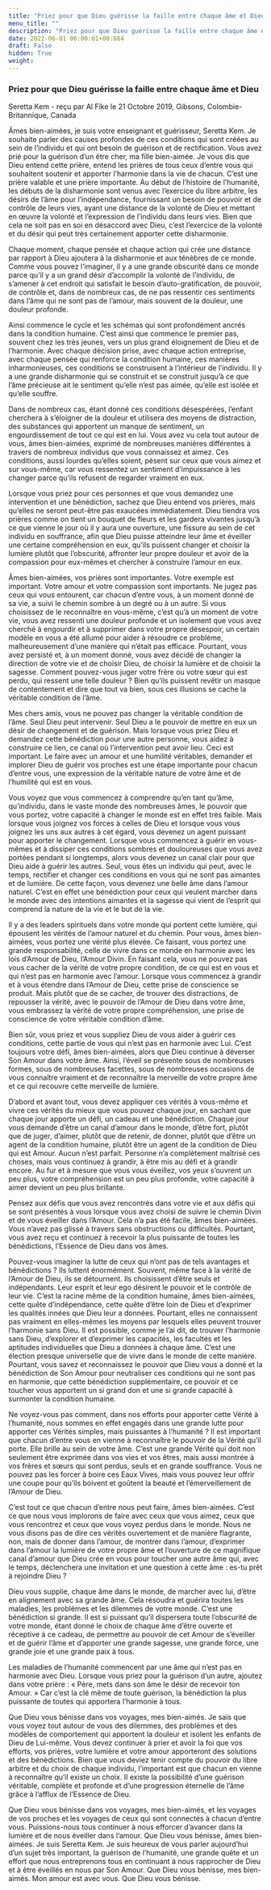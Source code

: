 ```yaml
---
title: "Priez pour que Dieu guérisse la faille entre chaque âme et Dieu"
menu_title: ""
description: "Priez pour que Dieu guérisse la faille entre chaque âme et Dieu"
date: 2022-06-01 06:00:01+00:884
draft: False
hidden: True
weight:
---
```

### Priez pour que Dieu guérisse la faille entre chaque âme et Dieu

Seretta Kem - reçu par Al Fike le 21 Octobre 2019, Gibsons, Colombie-Britannique, Canada

Âmes bien-aimées, je suis votre enseignant et guérisseur, Seretta Kem. Je souhaite parler des causes profondes de ces conditions qui sont créées au sein de l’individu et qui ont besoin de guérison et de rectification. Vous avez prié pour la guérison d’un être cher, ma fille bien-aimée. Je vous dis que Dieu entend cette prière, entend les prières de tous ceux d’entre vous qui souhaitent soutenir et apporter l’harmonie dans la vie de chacun. C’est une prière valable et une prière importante. Au début de l’histoire de l’humanité, les débuts de la disharmonie sont venus avec l’exercice du libre arbitre, les désirs de l’âme pour l’indépendance, fournissant un besoin de pouvoir et de contrôle de leurs vies, ayant une distance de la volonté de Dieu et mettant en œuvre la volonté et l’expression de l’individu dans leurs vies. Bien que cela ne soit pas en soi en désaccord avec Dieu, c’est l’exercice de la volonté et du désir qui peut très certainement apporter cette disharmonie.

Chaque moment, chaque pensée et chaque action qui crée une distance par rapport à Dieu ajoutera à la disharmonie et aux ténèbres de ce monde. Comme vous pouvez l’imaginer, il y a une grande obscurité dans ce monde parce qu’il y a un grand désir d’accomplir la volonté de l’individu, de s’amener à cet endroit qui satisfait le besoin d’auto-gratification, de pouvoir, de contrôle et, dans de nombreux cas, de ne pas ressentir ces sentiments dans l’âme qui ne sont pas de l’amour, mais souvent de la douleur, une douleur profonde.

Ainsi commence le cycle et les schémas qui sont profondément ancrés dans la condition humaine. C’est ainsi que commence le premier pas, souvent chez les très jeunes, vers un plus grand éloignement de Dieu et de l’harmonie. Avec chaque décision prise, avec chaque action entreprise, avec chaque pensée qui renforce la condition humaine, ces manières inharmonieuses, ces conditions se construisent à l’intérieur de l’individu. Il y a une grande disharmonie qui se construit et se construit jusqu’à ce que l’âme précieuse ait le sentiment qu’elle n’est pas aimée, qu’elle est isolée et qu’elle souffre.

Dans de nombreux cas, étant donné ces conditions désespérées, l’enfant cherchera à s’éloigner de la douleur et utilisera des moyens de distraction, des substances qui apportent un manque de sentiment, un engourdissement de tout ce qui est en lui. Vous avez vu cela tout autour de vous, âmes bien-aimées, exprimé de nombreuses manières différentes à travers de nombreux individus que vous connaissez et aimez. Ces conditions, aussi lourdes qu’elles soient, pèsent sur ceux que vous aimez et sur vous-même, car vous ressentez un sentiment d’impuissance à les changer parce qu’ils refusent de regarder vraiment en eux.

Lorsque vous priez pour ces personnes et que vous demandez une intervention et une bénédiction, sachez que Dieu entend vos prières, mais qu’elles ne seront peut-être pas exaucées immédiatement. Dieu tiendra vos prières comme on tient un bouquet de fleurs et les gardera vivantes jusqu’à ce que vienne le jour où il y aura une ouverture, une fissure au sein de cet individu en souffrance, afin que Dieu puisse atteindre leur âme et éveiller une certaine compréhension en eux, qu’ils puissent changer et choisir la lumière plutôt que l’obscurité, affronter leur propre douleur et avoir de la compassion pour eux-mêmes et chercher à construire l’amour en eux.

Âmes bien-aimées, vos prières sont importantes. Votre exemple est important. Votre amour et votre compassion sont importants. Ne jugez pas ceux qui vous entourent, car chacun d’entre vous, à un moment donné de sa vie, a suivi le chemin sombre à un degré ou à un autre. Si vous choisissez de le reconnaître en vous-même, c’est qu’à un moment de votre vie, vous avez ressenti une douleur profonde et un isolement que vous avez cherché à engourdir et à supprimer dans votre propre désespoir, un certain modèle en vous a été allumé pour aider à résoudre ce problème, malheureusement d’une manière qui n’était pas efficace. Pourtant, vous avez persisté et, à un moment donné, vous avez décidé de changer la direction de votre vie et de choisir Dieu, de choisir la lumière et de choisir la sagesse. Comment pouvez-vous juger votre frère ou votre sœur qui est perdu, qui ressent une telle douleur ? Bien qu’ils puissent revêtir un masque de contentement et dire que tout va bien, sous ces illusions se cache la véritable condition de l’âme.

Mes chers amis, vous ne pouvez pas changer la véritable condition de l’âme. Seul Dieu peut intervenir. Seul Dieu a le pouvoir de mettre en eux un désir de changement et de guérison. Mais lorsque vous priez Dieu et demandez cette bénédiction pour une autre personne, vous aidez à construire ce lien, ce canal où l’intervention peut avoir lieu. Ceci est important. Le faire avec un amour et une humilité véritables, demander et implorer Dieu de guérir vos proches est une étape importante pour chacun d’entre vous, une expression de la véritable nature de votre âme et de l’humilité qui est en vous.

Vous voyez que vous commencez à comprendre qu’en tant qu’âme, qu’individu, dans le vaste monde des nombreuses âmes, le pouvoir que vous portez, votre capacité à changer le monde est en effet très faible. Mais lorsque vous joignez vos forces à celles de Dieu et lorsque vous vous joignez les uns aux autres à cet égard, vous devenez un agent puissant pour apporter le changement. Lorsque vous commencez à guérir en vous-mêmes et à dissiper ces conditions sombres et douloureuses que vous avez portées pendant si longtemps, alors vous devenez un canal clair pour que Dieu aide à guérir les autres. Seul, vous êtes un individu qui peut, avec le temps, rectifier et changer ces conditions en vous qui ne sont pas aimantes et de lumière. De cette façon, vous devenez une belle âme dans l’amour naturel. C’est en effet une bénédiction pour ceux qui veulent marcher dans le monde avec des intentions aimantes et la sagesse qui vient de l’esprit qui comprend la nature de la vie et le but de la vie.

Il y a des leaders spirituels dans votre monde qui portent cette lumière, qui épousent les vérités de l’amour naturel et du chemin. Pour vous, âmes bien-aimées, vous portez une vérité plus élevée. Ce faisant, vous portez une grande responsabilité, celle de vivre dans ce monde en harmonie avec les lois d’Amour de Dieu, l’Amour Divin. En faisant cela, vous ne pouvez pas vous cacher de la vérité de votre propre condition, de ce qui est en vous et qui n’est pas en harmonie avec l’amour. Lorsque vous commencez à grandir et à vous étendre dans l’Amour de Dieu, cette prise de conscience se produit. Mais plutôt que de se cacher, de trouver des distractions, de repousser la vérité, avec le pouvoir de l’Amour de Dieu dans votre âme, vous embrassez la vérité de votre propre compréhension, une prise de conscience de votre véritable condition d’âme.

Bien sûr, vous priez et vous suppliez Dieu de vous aider à guérir ces conditions, cette partie de vous qui n’est pas en harmonie avec Lui. C’est toujours votre défi, âmes bien-aimées, alors que Dieu continue à déverser Son Amour dans votre âme. Ainsi, l’éveil se présente sous de nombreuses formes, sous de nombreuses facettes, sous de nombreuses occasions de vous connaître vraiment et de reconnaître la merveille de votre propre âme et ce qui recouvre cette merveille de lumière.

D’abord et avant tout, vous devez appliquer ces vérités à vous-même et vivre ces vérités du mieux que vous pouvez chaque jour, en sachant que chaque jour apporte un défi, un cadeau et une bénédiction. Chaque jour vous demande d’être un canal d’amour dans le monde, d’être fort, plutôt que de juger, d’aimer, plutôt que de retenir, de donner, plutôt que d’être un agent de la condition humaine, plutôt être un agent de la condition de Dieu qui est Amour. Aucun n’est parfait. Personne n’a complètement maîtrisé ces choses, mais vous continuez à grandir, à être mis au défi et à grandir encore. Au fur et à mesure que vous vous éveillez, vos yeux s’ouvrent un peu plus, votre compréhension est un peu plus profonde, votre capacité à aimer devient un peu plus brillante.

Pensez aux défis que vous avez rencontrés dans votre vie et aux défis qui se sont présentés à vous lorsque vous avez choisi de suivre le chemin Divin et de vous éveiller dans l’Amour. Cela n’a pas été facile, âmes bien-aimées. Vous n’avez pas glissé à travers sans obstructions ou difficultés. Pourtant, vous avez reçu et continuez à recevoir la plus puissante de toutes les bénédictions, l’Essence de Dieu dans vos âmes.

Pouvez-vous imaginer la lutte de ceux qui n’ont pas de tels avantages et bénédictions ? Ils luttent énormément. Souvent, même face à la vérité de l’Amour de Dieu, ils se détournent. Ils choisissent d’être seuls et indépendants. Leur esprit et leur ego désirent le pouvoir et le contrôle de leur vie. C’est la racine même de la condition humaine, âmes bien-aimées, cette quête d’indépendance, cette quête d’être loin de Dieu et d’exprimer les qualités innées que Dieu leur a données. Pourtant, elles ne connaissent pas vraiment en elles-mêmes les moyens par lesquels elles peuvent trouver l’harmonie sans Dieu. Il est possible, comme je l’ai dit, de trouver l’harmonie sans Dieu, d’explorer et d’exprimer les capacités, les facultés et les aptitudes individuelles que Dieu a données à chaque âme. C’est une élection presque universelle que de vivre dans le monde de cette manière. Pourtant, vous savez et reconnaissez le pouvoir que Dieu vous a donné et la bénédiction de Son Amour pour neutraliser ces conditions qui ne sont pas en harmonie, que cette bénédiction supplémentaire, ce pouvoir et ce toucher vous apportent un si grand don et une si grande capacité à surmonter la condition humaine.

Ne voyez-vous pas comment, dans nos efforts pour apporter cette Vérité à l’humanité, nous sommes en effet engagés dans une grande lutte pour apporter ces Vérités simples, mais puissantes à l’humanité ? Il est important que chacun d’entre vous en vienne à reconnaître le pouvoir de la Vérité qu’il porte. Elle brille au sein de votre âme. C’est une grande Vérité qui doit non seulement être exprimée dans vos vies et vos êtres, mais aussi montrée à vos frères et sœurs qui sont perdus, seuls et en grande souffrance. Vous ne pouvez pas les forcer à boire ces Eaux Vives, mais vous pouvez leur offrir une coupe pour qu’ils boivent et goûtent la beauté et l’émerveillement de l’Amour de Dieu.

C’est tout ce que chacun d’entre nous peut faire, âmes bien-aimées. C’est ce que nous vous implorons de faire avec ceux que vous aimez, ceux que vous rencontrez et ceux que vous voyez perdus dans le monde. Nous ne vous disons pas de dire ces vérités ouvertement et de manière flagrante, non, mais de donner dans l’amour, de montrer dans l’amour, d’exprimer dans l’amour la lumière de votre propre âme et l’ouverture de ce magnifique canal d’amour que Dieu crée en vous pour toucher une autre âme qui, avec le temps, déclenchera une invitation et une question à cette âme : es-tu prêt à rejoindre Dieu ?

Dieu vous supplie, chaque âme dans le monde, de marcher avec lui, d’être en alignement avec sa grande âme. Cela résoudra et guérira toutes les maladies, les problèmes et les dilemmes de votre monde. C’est une bénédiction si grande. Il est si puissant qu’il dispersera toute l’obscurité de votre monde, étant donné le choix de chaque âme d’être ouverte et réceptive à ce cadeau, de permettre au pouvoir de cet Amour de s’éveiller et de guérir l’âme et d’apporter une grande sagesse, une grande force, une grande joie et une grande paix à tous.

Les maladies de l’humanité commencent par une âme qui n’est pas en harmonie avec Dieu. Lorsque vous priez pour la guérison d’un autre, ajoutez dans votre prière : « Père, mets dans son âme le désir de recevoir ton Amour. » Car c’est la clé même de toute guérison, la bénédiction la plus puissante de toutes qui apportera l’harmonie à tous.

Que Dieu vous bénisse dans vos voyages, mes bien-aimés. Je sais que vous voyez tout autour de vous des dilemmes, des problèmes et des modèles de comportement qui apportent la douleur et isolent les enfants de Dieu de Lui-même. Vous devez continuer à prier et avoir la foi que vos efforts, vos prières, votre lumière et votre amour apporteront des solutions et des bénédictions. Bien que vous deviez tenir compte du pouvoir du libre arbitre et du choix de chaque individu, l’important est que chacun en vienne à reconnaître qu’il existe un choix. Il existe la possibilité d’une guérison véritable, complète et profonde et d’une progression éternelle de l’âme grâce à l’afflux de l’Essence de Dieu.

Que Dieu vous bénisse dans vos voyages, mes bien-aimés, et les voyages de vos proches et les voyages de ceux qui sont connectés à chacun d’entre vous. Puissions-nous tous continuer à nous efforcer d’avancer dans la lumière et de nous éveiller dans l’amour. Que Dieu vous bénisse, âmes bien-aimées. Je suis Seretta Kem. Je suis heureux de vous parler aujourd’hui d’un sujet très important, la guérison de l’humanité, une grande quête et un effort que nous entreprenons tous en continuant à nous rapprocher de Dieu et à être éveillés en nous par Son Amour. Que Dieu vous bénisse, mes bien-aimés. Mon amour est avec vous. Que Dieu vous bénisse.



